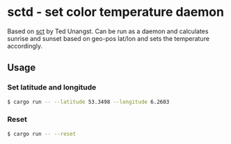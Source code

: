 # sctd - set color temperature daemon

Based on [sct](https://flak.tedunangst.com/post/sct-set-color-temperature) by Ted Unangst. Can be run as a daemon and calculates sunrise and sunset based on geo-pos lat/lon and sets the temperature accordingly.

## Usage

### Set latitude and longitude
```bash
$ cargo run -- --latitude 53.3498 --longitude 6.2603
```

### Reset
```bash
$ cargo run -- --reset
```
